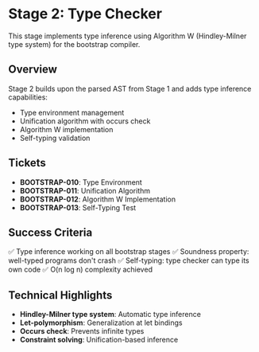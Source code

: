 # Stage 2: Type Checker

This stage implements type inference using Algorithm W (Hindley-Milner type system) for the bootstrap compiler.

## Overview

Stage 2 builds upon the parsed AST from Stage 1 and adds type inference capabilities:
- Type environment management
- Unification algorithm with occurs check
- Algorithm W implementation
- Self-typing validation

## Tickets

- **BOOTSTRAP-010**: Type Environment
- **BOOTSTRAP-011**: Unification Algorithm
- **BOOTSTRAP-012**: Algorithm W Implementation
- **BOOTSTRAP-013**: Self-Typing Test

## Success Criteria

✅ Type inference working on all bootstrap stages
✅ Soundness property: well-typed programs don't crash
✅ Self-typing: type checker can type its own code
✅ O(n log n) complexity achieved

## Technical Highlights

- **Hindley-Milner type system**: Automatic type inference
- **Let-polymorphism**: Generalization at let bindings
- **Occurs check**: Prevents infinite types
- **Constraint solving**: Unification-based inference
